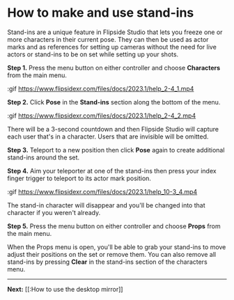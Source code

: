 # How to make and use stand-ins

Stand-ins are a unique feature in Flipside Studio that lets you freeze one or more characters in their current pose. They can then be used as actor marks and as references for setting up cameras without the need for live actors or stand-ins to be on set while setting up your shots.

**Step 1.** Press the menu button on either controller and choose **Characters** from the main menu.

:gif https://www.flipsidexr.com/files/docs/2023.1/help_2-4_1.mp4

**Step 2.** Click **Pose** in the **Stand-ins** section along the bottom of the menu.

:gif https://www.flipsidexr.com/files/docs/2023.1/help_2-4_2.mp4

There will be a 3-second countdown and then Flipside Studio will capture each user that's in a character. Users that are invisible will be omitted.

**Step 3.** Teleport to a new position then click **Pose** again to create additional stand-ins around the set.

**Step 4.** Aim your teleporter at one of the stand-ins then press your index finger trigger to teleport to its actor mark position.

:gif https://www.flipsidexr.com/files/docs/2023.1/help_10-3_4.mp4

The stand-in character will disappear and you'll be changed into that character if you weren't already.

**Step 5.** Press the menu button on either controller and choose **Props** from the main menu.

When the Props menu is open, you'll be able to grab your stand-ins to move adjust their positions on the set or remove them. You can also remove all stand-ins by pressing **Clear** in the stand-ins section of the characters menu.

---

**Next:** [[:How to use the desktop mirror]]
